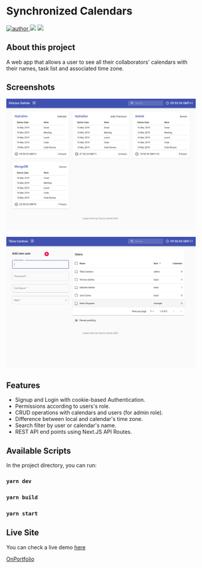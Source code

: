# Synchronized Calendars

<p>
  <a href="https://github.com/ViniciusLagoGehrke">
      <img src="https://img.shields.io/badge/author-Vinicius-blue?style=flat" alt="author">
  </a>
  <img src="https://img.shields.io/github/languages/count/ViniciusLagoGehrke/SyncCalendar?color=blue&style=flat">
  <img src="https://img.shields.io/github/languages/top/ViniciusLagoGehrke/SyncCalendar?color=blue&style=flat">
</p>

## About this project

A web app that allows a user to see all their collaborators' calendars with their names, task list and associated time zone.

## Screenshots

![Desktop Preview](desktop-preview.jpg)

![Users dashboard](users.jpg)

## Features

- Signup and Login with cookie-based Authentication.
- Permissions according to users's role.
- CRUD operations with calendars and users (for admin role).
- Difference between local and calendar's time zone.
- Search filter by user or calendar's name.
- REST API end points using Next.JS API Routes.

## Available Scripts

In the project directory, you can run:

### `yarn dev`

### `yarn build`

### `yarn start`

## Live Site
You can check a live demo [here](https://sync-calendar.vercel.app/)

[OnPortfolio](https://front-end-portfolio.vercel.app/)
